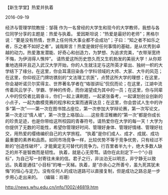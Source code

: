 【新生学堂】热爱并执着

2016-09-19

经济与管理学院教授：邹薇
作为一名曾经的大学生和现今的大学教师，我想与各位同学分享的主题是：热爱与执着。
爱因斯坦说：“热爱是最好的老师”；黑格尔说：“要是没有热情，世界上任何伟大事业都不会成功”；子曰：“知之者不如乐之者，乐之者不如好之者”。诚哉斯言！热爱是做好任何事情的基础，是从优秀到卓越的动力。热爱激发潜能、好奇心和创造力，为梦想、为追求完美，“衣带渐宽终不悔，为伊消得人憔悴”。
请热爱这所历史悠久而又生机勃发的美丽大学！从你郑重地选择并且迈入武汉大学开始，你的人生就注定与这所英才辈出、独树一帜的大学结下了缘分。在这里，你会耳濡目染各个学科领域的大师、大家、大牛的风范；在这里，你仰视正门牌坊镌刻的“文法理工农医”，点赞这所大学的理想；在这里，你会凝听诺贝尔奖得主、世界著名学者在“珞珈讲坛”侃侃而论；在这里，江湖中流传着风云学子、学霸、学神的传奇，而你渴望成为其中的一员；在这里，你与同辈人中的佼佼者比肩奋斗，你们一起上课刷题，一起紧张备考，一起谋划创业创新的小点子，一起为数模竞赛的程序和文案而通宵达旦；在这里，你会尝试人生中的许多“第一次”——第一次在图书馆占座位，第一次参加大学辩论赛，第一次写论文，第一次走过“情人坡”，第一次登上珞珈山……这些青涩稚嫩的“第一次”都是你成长的珍贵足迹，也是你带给这所校园的青春符号。请热爱你在大学的每一天！大学为你提供了无数的可能性，希望你管理好时间、管理好身体、管理好情绪、管理好社交，用热爱的缨络编织自己的大学旅程。
“执着”是你们成人、成才、成就、成功最重要的素养和品质。如同市场竞争一样，比较优势不等于竞争优势，只有经过不断的“创造性破坏”，才能奠定无可替代的竞争力。行百里者半九十，绝大多数人缺乏的并不是智商而是韧性。
执着，就是心无旁骛。请你在此刻定下一个“小目标”，为自己写一封寄往未来的信。君子之行，非淡泊无以明志，非宁静无以致远。执着是通往“小目标”的唯一天梯。执着，是“亦余心之所善兮，虽九死其犹未悔”的恒心与定力。没有任何人的成功道路可以直接复制，但是成功之路总是一步步用心走出来的。
（编辑：肖珊）

http://news.whu.edu.cn/info/1002/46819.htm